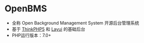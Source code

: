# OpenBMS

*   全称 Open Background Management System 开源后台管理系统
*   基于 [ThinkPHP5](http://www.thinkphp.cn) 和 [Layui](https://www.layui.com) 的基础后台
*   PHP运行版本：7.0+